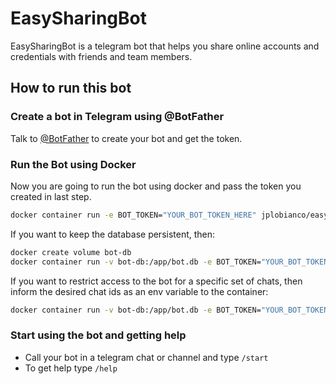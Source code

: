 # EasySharingBot

EasySharingBot is a telegram bot that helps you share online accounts and credentials with friends and team members.


## How to run this bot

### Create a bot in Telegram using @BotFather

Talk to [@BotFather](https://telegram.me/botfather) to create your bot and get the token.


### Run the Bot using Docker

Now you are going to run the bot using docker and pass the token you created in last step.

```bash
docker container run -e BOT_TOKEN="YOUR_BOT_TOKEN_HERE" jplobianco/easy_sharing_bot
```

If you want to keep the database persistent, then:

```bash
docker create volume bot-db
docker container run -v bot-db:/app/bot.db -e BOT_TOKEN="YOUR_BOT_TOKEN_HERE" jplobianco/easy_sharing_bot
```

If you want to restrict access to the bot for a specific set of chats, then inform the desired chat ids as an env variable to the container:

```bash
docker container run -v bot-db:/app/bot.db -e BOT_TOKEN="YOUR_BOT_TOKEN_HERE" -e ALLOWED_CHAT_IDS="COMMA_SEPARATED_IDS_ALLOWED_TO_USE_BOT" jplobianco/easy_sharing_bot
```

### Start using the bot and getting help

* Call your bot in a telegram chat or channel and type ```/start```
* To get help type ```/help```

